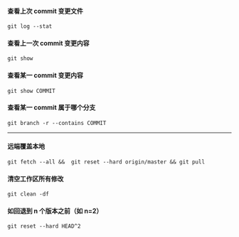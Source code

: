 #### 查看上次 commit 变更文件
```
git log --stat
```

#### 查看上一次 commit 变更内容
```
git show
```

#### 查看某一 commit 变更内容
```
git show COMMIT
```

#### 查看某一 commit 属于哪个分支
```
git branch -r --contains COMMIT
```

---

#### 远端覆盖本地
```
git fetch --all &&  git reset --hard origin/master && git pull
```

#### 清空工作区所有修改
```
git clean -df
```

#### 如回退到 n 个版本之前（如 n=2）
```
git reset --hard HEAD^2
```
